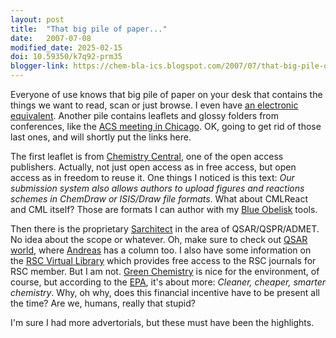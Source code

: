 ```yaml
---
layout: post
title:  "That big pile of paper..."
date:   2007-07-08
modified_date: 2025-02-15
doi: 10.59350/k7q92-prm35
blogger-link: https://chem-bla-ics.blogspot.com/2007/07/that-big-pile-of-paper.html
---
```


Everyone of use knows that big pile of paper on your desk that contains the things we want to read, scan or just
browse. I even have [an electronic equivalent](http://del.icio.us/egonw/toread). Another pile contains leaflets
and glossy folders from conferences, like the [ACS meeting in Chicago](http://chem-bla-ics.blogspot.com/search?q=ACS+Chicago).
OK, going to get rid of those last ones, and will shortly put the links here.

The first leaflet is from [Chemistry Central](http://www.chemistrycentral.com/), one of the open access publishers.
Actually, not just open access as in free access, but open access as in freedom to reuse it. One things I noticed is this text:
*Our submission system also allows authors to upload figures and reactions schemes in ChemDraw or ISIS/Draw file formats*.
What about CMLReact and CML itself? Those are formats I can author with my [Blue Obelisk](http://www.blueobelisk.org/)
tools.

Then there is the proprietary [Sarchitect](http://www.strandls.com/sarchitect/) in the area of QSAR/QSPR/ADMET.
No idea about the scope or whatever. Oh, make sure to check out [QSAR world](http://www.qsarworld.com/),
where [Andreas](http://andygoesus.blogspot.com/) has a column too. I also have some information on the
[RSC Virtual Library](http://www.rsc.org/virtuallibrary) which provides free access to the RSC journals for
RSC member. But I am not. [Green Chemistry](http://www.epa.gov/greenchemistry) is nice for the environment,
of course, but according to the [EPA](http://www.epa.gov/), it's about more: *Cleaner, cheaper, smarter chemistry*.
Why, oh why, does this financial incentive have to be present all the time? Are we, humans, really that stupid?

I'm sure I had more advertorials, but these must have been the highlights.
